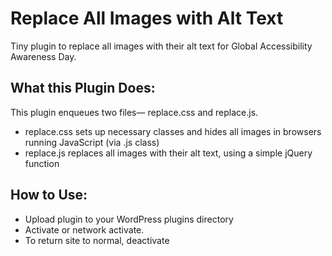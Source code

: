 # Replace All Images with Alt Text
Tiny plugin to replace all images with their alt text for Global Accessibility Awareness Day.

## What this Plugin Does:
This plugin enqueues two files— replace.css and replace.js.

* replace.css sets up necessary classes and hides all images in browsers running JavaScript (via .js class)
* replace.js replaces all images with their alt text, using a simple jQuery function

## How to Use:
* Upload plugin to your WordPress plugins directory
* Activate or network activate.
* To return site to normal, deactivate
